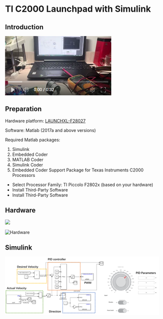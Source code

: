 # TI C2000 Launchpad with Simulink
## Introduction
[![Link to my YouTube video!](https://github.com/SimonTao0831/TI-C2000-motor-control/blob/main/doc/video_picture.png)](https://www.youtube.com/watch?v=X1G_Mc1O-xw)

## Preparation
Hardware platform: 
[LAUNCHXL-F28027](https://www.ti.com/tool/LAUNCHXL-F28027)

Software:
Matlab (2017a and above versions)

Required Matlab packages:
1. Simulink
2. Embedded Coder
3. MATLAB Coder
4. Simulink Coder
5. Embedded Coder Support Package for Texas Instruments C2000 Processors
- Select Processor Family: TI Piccolo F2802x (based on your hardware)
- Install Third-Party Software
- Install Third-Party Software

## Hardware

<img src="/doc/Picture1.png" width="400">

![Hardware](/doc/Picture1.png)

## Simulink

![Simulink](/doc/Picture2.png)


